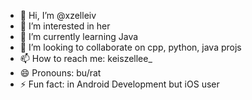 - 👋 Hi, I’m @xzelleiv
- 👀 I’m interested in her
- 🌱 I’m currently learning Java
- 💞️ I’m looking to collaborate on cpp, python, java projs
- 📫 How to reach me: keiszellee_
- 😄 Pronouns: bu/rat
- ⚡ Fun fact: in Android Development but iOS user

  

